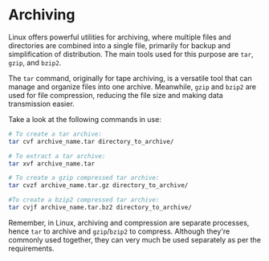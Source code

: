# Archiving

Linux offers powerful utilities for archiving, where multiple files and directories are combined into a single file, primarily for backup and simplification of distribution. The main tools used for this purpose are `tar`, `gzip`, and `bzip2`. 

The `tar` command, originally for tape archiving, is a versatile tool that can manage and organize files into one archive. Meanwhile, `gzip` and `bzip2` are used for file compression, reducing the file size and making data transmission easier.

Take a look at the following commands in use:

```bash
# To create a tar archive:
tar cvf archive_name.tar directory_to_archive/

# To extract a tar archive:
tar xvf archive_name.tar

# To create a gzip compressed tar archive:
tar cvzf archive_name.tar.gz directory_to_archive/

#To create a bzip2 compressed tar archive:
tar cvjf archive_name.tar.bz2 directory_to_archive/
```
Remember, in Linux, archiving and compression are separate processes, hence `tar` to archive and `gzip`/`bzip2` to compress. Although they're commonly used together, they can very much be used separately as per the requirements.
